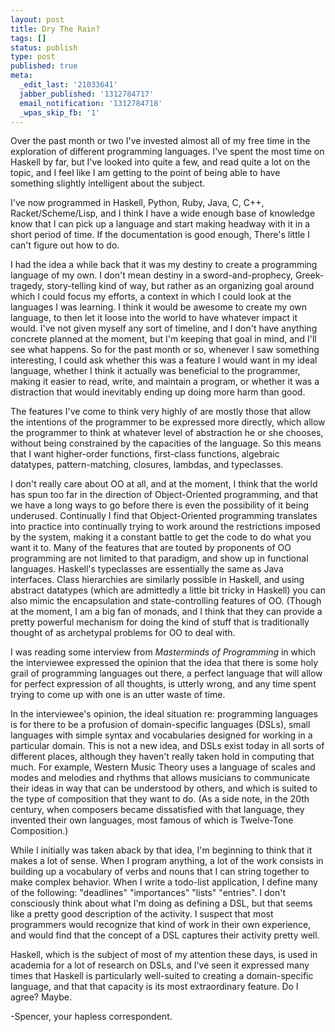 ```yaml
---
layout: post
title: Dry The Rain?
tags: []
status: publish
type: post
published: true
meta:
  _edit_last: '21033641'
  jabber_published: '1312784717'
  email_notification: '1312784718'
  _wpas_skip_fb: '1'
---
```

Over the past month or two I've invested almost all of my free time in the exploration of different programming languages. I've spent the most time on Haskell by far, but I've looked into quite a few, and read quite a lot on the topic, and I feel like I am getting to the point of being able to have something slightly intelligent about the subject.

I've now programmed in Haskell, Python, Ruby, Java, C, C++, Racket/Scheme/Lisp, and I think I have a wide enough base of knowledge know that I can pick up a language and start making headway with it in a short period of time. If the documentation is good enough, There's little I can't figure out how to do.

I had the idea a while back that it was my destiny to create a programming language of my own. I don't mean destiny in a sword-and-prophecy, Greek-tragedy, story-telling kind of way, but rather as an organizing goal around which I could focus my efforts, a context in which I could look at the languages I was learning. I think it would be awesome to create my own language, to then let it loose into the world to have whatever impact it would. I've not given myself any sort of timeline, and I don't have anything concrete planned at the moment, but I'm keeping that goal in mind, and I'll see what happens. So for the past month or so, whenever I saw something interesting, I could ask whether this was a feature I would want in my ideal language, whether I think it actually was beneficial to the programmer, making it easier to read, write, and maintain a program, or whether it was a distraction that would inevitably ending up doing more harm than good.

The features I've come to think very highly of are mostly those that allow the intentions of the programmer to be expressed more directly, which allow the programmer to think at whatever level of abstraction he or she chooses, without being constrained by the capacities of the language. So this means that I want higher-order functions, first-class functions, algebraic datatypes, pattern-matching, closures, lambdas, and typeclasses.

I don't really care about OO at all, and at the moment, I think that the world has spun too far in the direction of Object-Oriented programming, and that we have a long ways to go before there is even the possibility of it being underused. Continually I find that Object-Oriented programming translates into practice into continually trying to work around the restrictions imposed by the system, making it a constant battle to get the code to do what you want it to. Many of the features that are touted by proponents of OO programming are not limited to that paradigm, and show up in functional languages. Haskell's typeclasses are essentially the same as Java interfaces. Class hierarchies are similarly possible in Haskell, and using abstract datatypes (which are admittedly a little bit tricky in Haskell) you can also mimic the encapsulation and state-controlling features of OO. (Though at the moment, I am a big fan of monads, and I think that they can provide a pretty powerful mechanism for doing the kind of stuff that is traditionally thought of as archetypal problems for OO to deal with.

I was reading some interview from <i>Masterminds of Programming</i> in which the interviewee expressed the opinion that the idea that there is some holy grail of programming languages out there, a perfect language that will allow for perfect expression of all thoughts, is utterly wrong, and any time spent trying to come up with one is an utter waste of time.

In the interviewee's opinion, the ideal situation re: programming languages is for there to be a profusion of domain-specific languages (DSLs), small languages with simple syntax and vocabularies designed for working in a particular domain. This is not a new idea, and DSLs exist today in all sorts of different places, although they haven't really taken hold in computing that much. For example, Western Music Theory uses a language of scales and modes and melodies and rhythms that allows musicians to communicate their ideas in way that can be understood by others, and which is suited to the type of composition that they want to do. (As a side note, in the 20th century, when composers became dissatisfied with that language, they invented their own languages, most famous of which is Twelve-Tone Composition.)

While I initially was taken aback by that idea, I'm beginning to think that it makes a lot of sense. When I program anything, a lot of the work consists in building up a vocabulary of verbs and nouns that I can string together to make complex behavior. When I write a todo-list application, I define many of the following: "deadlines" "importances" "lists" "entries". I don't consciously think about what I'm doing as defining a DSL, but that seems like a pretty good description of the activity. I suspect that most programmers would recognize that kind of work in their own experience, and would find that the concept of a DSL captures their activity pretty well.

Haskell, which is the subject of most of my attention these days, is used in academia for a lot of research on DSLs, and I've seen it expressed many times that Haskell is particularly well-suited to creating a domain-specific language, and that that capacity is its most extraordinary feature. Do I agree? Maybe.

-Spencer, your hapless correspondent.
